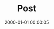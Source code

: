 ---
layout: post
title:  "Post"
date:   2000-01-01 00:00:05
categories: jekyll update
excerpt: Post
---